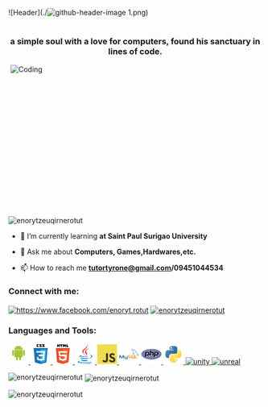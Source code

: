 ![Header](./![github-header-image 1](https://github.com/EnorytZeuqirneRotut/Tyrant/assets/142654110/b4fdc806-65f5-42c0-9206-baa59f71372b).png)
<h1 align="center"></h1>
<h3 align="center">a simple soul with a love for computers, found his sanctuary in lines of code.</h3>
<img align="right" alt="Coding" width="500" height="300"src="https://raw.githubusercontent.com/EdsonLucasbd/EdsonLucasbd/main/images/pixel-jeff-matrix-s.gif">

<p align="left"> <img src="https://komarev.com/ghpvc/?username=enorytzeuqirnerotut&label=Profile%20views&color=0e75b6&style=flat" alt="enorytzeuqirnerotut" /> </p>

- 🌱 I’m currently learning **at Saint Paul Surigao University**

- 💬 Ask me about **Computers, Games,Hardwares,etc.**

- 📫 How to reach me **tutortyrone@gmail.com/09451044534**

<h3 align="left">Connect with me:</h3>
<p align="left">
<a href="https://fb.com/https://www.facebook.com/enoryt.rotut" target="blank"><img align="center" src="https://raw.githubusercontent.com/rahuldkjain/github-profile-readme-generator/master/src/images/icons/Social/facebook.svg" alt="https://www.facebook.com/enoryt.rotut" height="30" width="40" /></a>
<a href="https://instagram.com/enorytzeuqirnerotut" target="blank"><img align="center" src="https://raw.githubusercontent.com/rahuldkjain/github-profile-readme-generator/master/src/images/icons/Social/instagram.svg" alt="enorytzeuqirnerotut" height="30" width="40" /></a>
</p>

<h3 align="left">Languages and Tools:</h3>
<p align="left"> <a href="https://developer.android.com" target="_blank" rel="noreferrer"> <img src="https://raw.githubusercontent.com/devicons/devicon/master/icons/android/android-original-wordmark.svg" alt="android" width="40" height="40"/> </a> <a href="https://www.w3schools.com/css/" target="_blank" rel="noreferrer"> <img src="https://raw.githubusercontent.com/devicons/devicon/master/icons/css3/css3-original-wordmark.svg" alt="css3" width="40" height="40"/> </a> <a href="https://www.w3.org/html/" target="_blank" rel="noreferrer"> <img src="https://raw.githubusercontent.com/devicons/devicon/master/icons/html5/html5-original-wordmark.svg" alt="html5" width="40" height="40"/> </a> <a href="https://www.java.com" target="_blank" rel="noreferrer"> <img src="https://raw.githubusercontent.com/devicons/devicon/master/icons/java/java-original.svg" alt="java" width="40" height="40"/> </a> <a href="https://developer.mozilla.org/en-US/docs/Web/JavaScript" target="_blank" rel="noreferrer"> <img src="https://raw.githubusercontent.com/devicons/devicon/master/icons/javascript/javascript-original.svg" alt="javascript" width="40" height="40"/> </a> <a href="https://www.mysql.com/" target="_blank" rel="noreferrer"> <img src="https://raw.githubusercontent.com/devicons/devicon/master/icons/mysql/mysql-original-wordmark.svg" alt="mysql" width="40" height="40"/> </a> <a href="https://www.php.net" target="_blank" rel="noreferrer"> <img src="https://raw.githubusercontent.com/devicons/devicon/master/icons/php/php-original.svg" alt="php" width="40" height="40"/> </a> <a href="https://www.python.org" target="_blank" rel="noreferrer"> <img src="https://raw.githubusercontent.com/devicons/devicon/master/icons/python/python-original.svg" alt="python" width="40" height="40"/> </a> <a href="https://unity.com/" target="_blank" rel="noreferrer"> <img src="https://www.vectorlogo.zone/logos/unity3d/unity3d-icon.svg" alt="unity" width="40" height="40"/> </a> <a href="https://unrealengine.com/" target="_blank" rel="noreferrer"> <img src="https://raw.githubusercontent.com/kenangundogan/fontisto/036b7eca71aab1bef8e6a0518f7329f13ed62f6b/icons/svg/brand/unreal-engine.svg" alt="unreal" width="40" height="40"/> </a> </p>

<p><img align="left" src="https://github-readme-stats.vercel.app/api/top-langs?username=enorytzeuqirnerotut&show_icons=true&locale=en&layout=compact" alt="enorytzeuqirnerotut" /></p>

<p>&nbsp;<img align="center" src="https://github-readme-stats.vercel.app/api?username=enorytzeuqirnerotut&show_icons=true&locale=en" alt="enorytzeuqirnerotut" /></p>

<p><img align="center" src="https://github-readme-streak-stats.herokuapp.com/?user=enorytzeuqirnerotut&" alt="enorytzeuqirnerotut" /></p>
